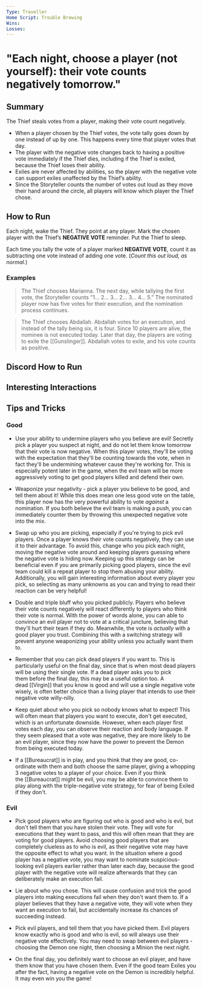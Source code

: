 ```yaml
---
Type: Traveller
Home Script: Trouble Brewing
Wins: 
Losses:
---
```

# "Each night, choose a player (not yourself): their vote counts negatively tomorrow."

## Summary
The Thief steals votes from a player, making their vote count negatively.

- When a player chosen by the Thief votes, the vote tally goes down by one instead of up by one. This happens every time that player votes that day.
- The player with the negative vote changes back to having a positive vote immediately if the Thief dies, including if the Thief is exiled, because the Thief loses their ability.
- Exiles are never affected by abilities, so the player with the negative vote can support exiles unaffected by the Thief’s ability.
- Since the Storyteller counts the number of votes out loud as they move their hand around the circle, all players will know which player the Thief chose.
## How to Run
Each night, wake the Thief. They point at any player. Mark the chosen player with the Thief’s **NEGATIVE VOTE** reminder. Put the Thief to sleep.

Each time you tally the vote of a player marked **NEGATIVE VOTE**, count it as subtracting one vote instead of adding one vote. (_Count this out loud, as normal._)
### Examples
>The Thief chooses Marianna. The next day, while tallying the first vote, the Storyteller counts "1... 2... 3... 2... 3... 4... 5.” The nominated player now has five votes for their execution, and the nomination process continues.

>The Thief chooses Abdallah. Abdallah votes for an execution, and instead of the tally being six, it is four. Since 10 players are alive, the nominee is not executed today. Later that day, the players are voting to exile the [[Gunslinger]]. Abdallah votes to exile, and his vote counts as positive.


## Discord How to Run


## Interesting Interactions


## Tips and Tricks
### Good
- Use your ability to undermine players who you believe are evil! Secretly pick a player you suspect at night, and do not let them know tomorrow that their vote is now negative. When this player votes, they'll be voting with the expectation that they'll be counting towards the vote, when in fact they'll be undermining whatever cause they're working for. This is especially potent later in the game, when the evil team will be more aggressively voting to get good players killed and defend their own.

- Weaponize your negativity - pick a player you believe to be good, and tell them about it! While this does mean one less good vote on the table, this player now has the very powerful ability to vote _against_ a nomination. If you both believe the evil team is making a push, you can immediately counter them by throwing this unexpected negative vote into the mix.

- Swap up who you are picking, especially if you're trying to pick evil players. Once a player knows their vote counts negatively, they can use it to their advantage. To avoid this, change who you pick each night, moving the negative vote around and keeping players guessing where the negative vote is hiding now. Keeping up this strategy can be beneficial even if you are primarily picking good players, since the evil team could kill a repeat player to stop them abusing your ability. Additionally, you will gain interesting information about every player you pick, so selecting as many unknowns as you can and trying to read their reaction can be very helpful!

- Double and triple bluff who you picked publicly. Players who believe their vote counts negatively will react differently to players who think their vote is normal. With the power of words alone, you can able to convince an evil player not to vote at a critical juncture, believing that they'll hurt their team if they do. Meanwhile, the vote is _actually_ with a good player you trust. Combining this with a switching strategy will prevent anyone weaponizing your ability unless you actually want them to.

- Remember that you can pick dead players if you want to. This is particularly useful on the final day, since that is when most dead players will be using their single vote. If a dead player asks you to pick them before the final day, this may be a useful option too. A dead [[Virgin]] that you know is good and will use a single negative vote wisely, is often better choice than a living player that intends to use their negative vote willy-nilly.

- Keep quiet about who you pick so nobody knows what to expect! This will often mean that players you want to execute, don't get executed, which is an unfortunate downside. However, when each player first votes each day, you can observe their reaction and body language. If they seem pleased that a vote was negative, they are more likely to be an evil player, since they now have the power to prevent the Demon from being executed today.

- If a [[Bureaucrat]] is in play, and you think that they are good, co-ordinate with them and both choose the same player, giving a whopping 3 negative votes to a player of your choice. Even if you think the [[Bureaucrat]] might be evil, you may be able to convince them to play along with the triple-negative vote strategy, for fear of being Exiled if they don't.
### Evil
- Pick good players who are figuring out who is good and who is evil, but don't tell them that you have stolen their vote. They will vote for executions that they want to pass, and this will often mean that they are voting for good players. Avoid choosing good players that are completely clueless as to who is evil, as their negative vote may have the opposite effect to what you want. In the situation where a good player has a negative vote, you may want to nominate suspicious-looking evil players earlier rather than later each day, because the good player with the negative vote will realize afterwards that they can deliberately make an execution fail.

- Lie about who you chose. This will cause confusion and trick the good players into making executions fail when they don't want them to. If a player believes that they have a negative vote, they will vote when they want an execution to fail, but accidentally increase its chances of succeeding instead.

- Pick evil players, and tell them that you have picked them. Evil players know exactly who is good and who is evil, so will always use their negative vote effectively. You may need to swap between evil players - choosing the Demon one night, then choosing a Minion the next night.

- On the final day, you definitely want to choose an evil player, and have them know that you have chosen them. Even if the good team Exiles you after the fact, having a negative vote on the Demon is incredibly helpful. It may even win you the game!


